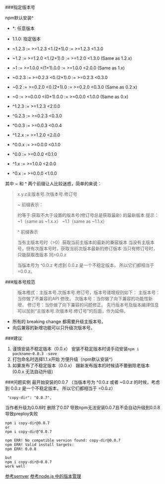 
###指定版本号

npm默认安装^

* *: 任意版本
* 1.1.0: 指定版本

* ~1.2.3 := >=1.2.3 <1.(2+1).0 := >=1.2.3 <1.3.0
* ~1.2 := >=1.2.0 <1.(2+1).0 := >=1.2.0 <1.3.0 (Same as 1.2.x)
* ~1 := >=1.0.0 <(1+1).0.0 := >=1.0.0 <2.0.0 (Same as 1.x)
* ~0.2.3 := >=0.2.3 <0.(2+1).0 := >=0.2.3 <0.3.0
* ~0.2 := >=0.2.0 <0.(2+1).0 := >=0.2.0 <0.3.0 (Same as 0.2.x)
* ~0 := >=0.0.0 <(0+1).0.0 := >=0.0.0 <1.0.0 (Same as 0.x)


* ^1.2.3 := >=1.2.3 <2.0.0
* ^0.2.3 := >=0.2.3 <0.3.0
* ^0.0.3 := >=0.0.3 <0.0.4
* ^1.2.x := >=1.2.0 <2.0.0

* ^0.0.x := >=0.0.0 <0.1.0
* ^0.0 := >=0.0.0 <0.1.0

* ^1.x := >=1.0.0 <2.0.0
* ^0.x := >=0.0.0 <1.0.0


其中 ~ 和 ^ 两个前缀让人比较迷惑，简单的来说：
>x.y.z主版本号.次版本号.修订号
>
> ~ 前缀表示：
> 
> 约等于:获取不大于设置的版本号(修订号总是获取最新) 的最新版本
>提示： ~1（same as ~1.x.x） ~1.1（same as ~1.1.x）
>
>
>
> ^ 前缀表示
> 
> 当有主版本号时（>0）获取当前主版本的最新的兼容版本
> 当没有主版本号，但有次版本号时，获取当前次版本最新的修订版本
> 当只有修订号时，只能获取改版本 同=0.0.z
> 	 
> 当版本号为 ^0.0.z 考虑到 0.0.z 是一个不稳定版本， 所以它们都相当于 =0.0.z。


###版本号规范

>版本格式：主版本号.次版本号.修订号，版本号递增规则如下： 主版本号：当你做了不兼容的API 修改， 次版本号：当你做了向下兼容的功能性新增， 修订号：当你做了向下兼容的问题修正。 先行版本号及版本编译信息可以加到“主版本号.次版本号.修订号”的后面，作为延伸。

* 所有的 breaking change 都需要升级主版本号。
* 向后兼容的新增功能可以只升级次版本号。


###建议
1. 谨慎安装不稳定版本（0.0.x） 安装不稳定版本时请手动安装`npm i packname~0.0.3 -save`
2. 打包命名时选择1.1.x开始 方便升级（npm默认安装^）
3. 如果发布了不稳定版本（0.0.x） 跟新发布版本的时候请不要删除老版本 (0.0.x 无法自动升级)

###问题实例
最开始安装的0.0.7  （当版本号为 ^0.0.z 或者 ~0.0.z 的时候，考虑到 0.0.z 是一个不稳定版本， 所以它们都相当于 =0.0.z）
     
     "copy-dir": "0.0.7",
     
当作者升级为0.0.8时  删除了0.07 导致npm无法安装0.0.7且不会自动升级到0.0.8 导致preploy失败



	npm i copy-dir@0.0.7
	or
	npm i copy-dir@^0.0.7
	 
	npm ERR! No compatible version found: copy-dir@0.0.7
	npm ERR! Valid install targets:
	npm ERR! 0.0.8
	
	but
	npm i copy-dir@~0.0.7
	work well
	
[参考semver](https://docs.npmjs.com/misc/semver)
[参考node.js 中的版本管理](http://deadhorse.me/nodejs/2014/04/27/semver-in-nodejs.html)
	
